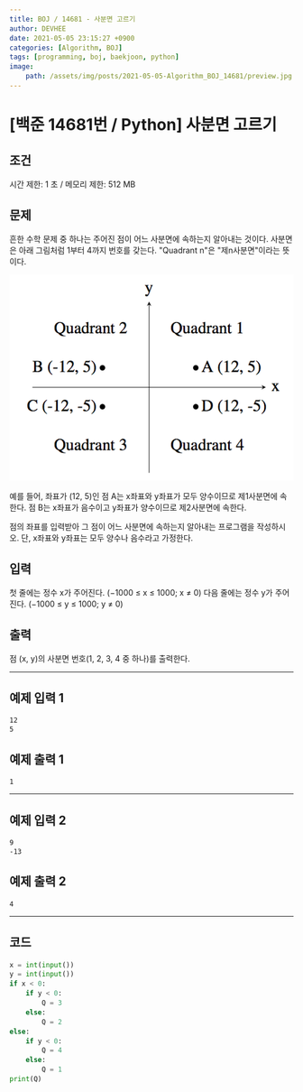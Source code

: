 ```yaml
---
title: BOJ / 14681 - 사분면 고르기
author: DEVHEE
date: 2021-05-05 23:15:27 +0900
categories: [Algorithm, BOJ]
tags: [programming, boj, baekjoon, python]
image:
    path: /assets/img/posts/2021-05-05-Algorithm_BOJ_14681/preview.jpg
---
```


# **[백준 14681번 / Python] 사분면 고르기**

## **조건**

시간 제한: 1 초 / 메모리 제한: 512 MB

## **문제**

흔한 수학 문제 중 하나는 주어진 점이 어느 사분면에 속하는지 알아내는 것이다. 사분면은 아래 그림처럼 1부터 4까지 번호를 갖는다. "Quadrant n"은 "제n사분면"이라는 뜻이다.

![Fig. 1](/assets/img/posts/2021-05-05-Algorithm_BOJ_14681/fig_1.png)

예를 들어, 좌표가 (12, 5)인 점 A는 x좌표와 y좌표가 모두 양수이므로 제1사분면에 속한다. 점 B는 x좌표가 음수이고 y좌표가 양수이므로 제2사분면에 속한다.

점의 좌표를 입력받아 그 점이 어느 사분면에 속하는지 알아내는 프로그램을 작성하시오. 단, x좌표와 y좌표는 모두 양수나 음수라고 가정한다.

## **입력**

첫 줄에는 정수 x가 주어진다. (−1000 ≤ x ≤ 1000; x ≠ 0) 다음 줄에는 정수 y가 주어진다. (−1000 ≤ y ≤ 1000; y ≠ 0)

## **출력**

점 (x, y)의 사분면 번호(1, 2, 3, 4 중 하나)를 출력한다.

---

## **예제 입력 1**

```
12
5
```

## **예제 출력 1**

```
1
```

---

## **예제 입력 2**

```
9
-13
```

## **예제 출력 2**

```
4
```

---

## **코드**

```python
x = int(input())
y = int(input())
if x < 0:
    if y < 0:
        Q = 3
    else:
        Q = 2
else:
    if y < 0:
        Q = 4
    else:
        Q = 1
print(Q)
```
